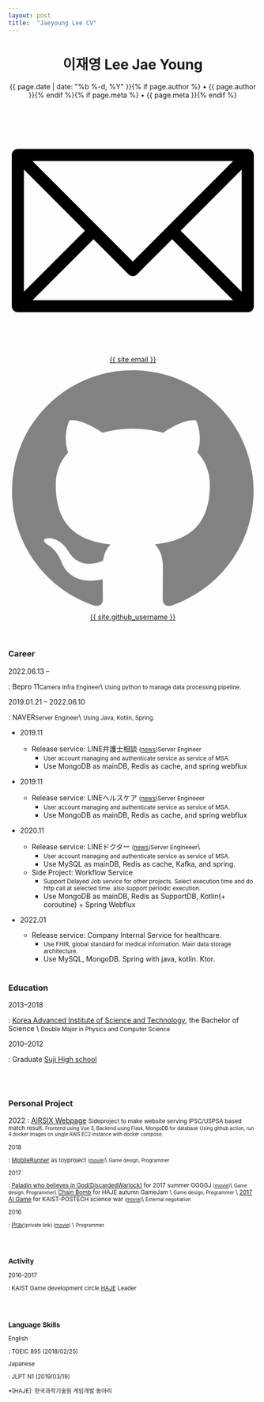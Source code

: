 ```yaml
---
layout: post
title:  "Jaeyoung Lee CV"
---
```


<header class="post-header">
  <h1 class="post-title">이재영 <span class="nobreak-container">Lee Jae Young</span></h1>
  <p class="post-meta">{{ page.date | date: "%b %-d, %Y" }}{% if page.author %} • {{ page.author }}{% endif %}{% if page.meta %} • {{ page.meta }}{% endif %}</p>
  <div class="footer-col-wrapper">
  <a href="mailto:{{ site.email }}" class="nobreak-container">
    <span class="icon  icon--github">
      <svg class="svg-icon" viewBox="2 2 16 16">
        <path d="M17.388,4.751H2.613c-0.213,0-0.389,0.175-0.389,0.389v9.72c0,0.216,0.175,0.389,0.389,0.389h14.775c0.214,0,0.389-0.173,0.389-0.389v-9.72C17.776,4.926,17.602,4.751,17.388,4.751 M16.448,5.53L10,11.984L3.552,5.53H16.448zM3.002,6.081l3.921,3.925l-3.921,3.925V6.081z M3.56,14.471l3.914-3.916l2.253,2.253c0.153,0.153,0.395,0.153,0.548,0l2.253-2.253l3.913,3.916H3.56z M16.999,13.931l-3.921-3.925l3.921-3.925V13.931z"></path>
      </svg>
    </span>
    <span class="username">{{ site.email }}</span>
  </a>
  <a href="https://github.com/{{ site.github_username }}" class="nobreak-container">
    <span class="icon  icon--github">
      <svg viewBox="0 0 16 16">
        <path fill="#828282" d="M7.999,0.431c-4.285,0-7.76,3.474-7.76,7.761 c0,3.428,2.223,6.337,5.307,7.363c0.388,0.071,0.53-0.168,0.53-0.374c0-0.184-0.007-0.672-0.01-1.32 c-2.159,0.469-2.614-1.04-2.614-1.04c-0.353-0.896-0.862-1.135-0.862-1.135c-0.705-0.481,0.053-0.472,0.053-0.472 c0.779,0.055,1.189,0.8,1.189,0.8c0.692,1.186,1.816,0.843,2.258,0.645c0.071-0.502,0.271-0.843,0.493-1.037 C4.86,11.425,3.049,10.76,3.049,7.786c0-0.847,0.302-1.54,0.799-2.082C3.768,5.507,3.501,4.718,3.924,3.65 c0,0,0.652-0.209,2.134,0.796C6.677,4.273,7.34,4.187,8,4.184c0.659,0.003,1.323,0.089,1.943,0.261 c1.482-1.004,2.132-0.796,2.132-0.796c0.423,1.068,0.157,1.857,0.077,2.054c0.497,0.542,0.798,1.235,0.798,2.082 c0,2.981-1.814,3.637-3.543,3.829c0.279,0.24,0.527,0.713,0.527,1.437c0,1.037-0.01,1.874-0.01,2.129 c0,0.208,0.14,0.449,0.534,0.373c3.081-1.028,5.302-3.935,5.302-7.362C15.76,3.906,12.285,0.431,7.999,0.431z"></path>
      </svg>
    </span>
    <span class="username">{{ site.github_username }}</span>
  </a>
  </div>
</header>

### Career

  2022.06.13 &ndash;

  : Bepro 11<small>Camera Infra Engineer</small>\\
  <small>Using python to manage data processing pipeline.</small>

  2019.01.21 &ndash; 2022.06.10 &nbsp;&nbsp;&nbsp;

  : NAVER<small>Server Engineer</small>\\
  <small>Using Java, Kotlin, Spring.</small>


- 2019.11
  - Release service: LINE弁護士相談 <small>([news][lineLaywerConsultNews])</small><small>Server Engineer </small>
    - <small>User account managing and authenticate service as service of MSA.</small>
    - Use MongoDB as mainDB, Redis as cache, and spring webflux

- 2019.11
  - Release service: LINEヘルスケア <small>([news][lineHealthCareNews])</small><small>Server Engineeer</small>
    - <small>User account managing and authenticate service as service of MSA.</small>
    - Use MongoDB as mainDB, Redis as cache, and spring webflux

- 2020.11
  - Release service: LINEドクター <small>([news][lindDoctorNews])</small><small>Server Engineeer</small>\\
    - <small>User account managing and authenticate service as service of MSA.</small>
    - Use MySQL as mainDB, Redis as cache, Kafka, and spring.
  - Side Project: Workflow Service
    - <small>Support Delayed Job service for other projects. Select execution time and do http call at selected time. also support periodic execution.</small>
    - Use MongoDB as mainDB, Redis as SupportDB, Kotlin(+ coroutine) + Spring Webflux

- 2022.01
  - Release service: Company Internal Service for healthcare.
    - <small>Use FHIR, global standard for medical information. Main data storage architecture.</small>
    - Use MySQL, MongoDB. Spring with java, kotlin. Ktor.
<br><br>

### Education

2013&ndash;2018

: [Korea Advanced Institute of Science and Technology][kaist], the Bachelor of Science \\
<small>Double Major in Physics and Computer Science</small>

2010&ndash;2012

: Graduate [Suji High school][sjhs]

[kaist]: http://www.kaist.ac.kr/
[sjhs]: http://www.suji.hs.kr/main.php

<br><br>

### Personal Project

2022
: [AIRSIX Webpage][airsix-webpage]
<small>Sideproject to make website serving IPSC/USPSA based match result.
<small>Frontend using Vue 3, Backend using Flask, MongoDB for database</small>
<small>Using github action, run 4 docker images on single AWS EC2 instance with docker compose.</small>

2018

: [MobileRunner][mobilerunner] as toyproject <small>([movie][mobileRunnerMovie])</small>\\
<small>Game design, Programmer</small>

2017

: [Paladin who believes in God(DiscardedWarlock)][diswarlock] for 2017 summer GGGGJ <small>([movie][paladinMovie])</small>\\
<small>Game design. Programmer</small>\\
[Chain Bomb][chainbomb] for HAJE autumn GameJam \\
<small>Game design, Programmer</small> \\
[2017 AI Game][2017aigame] for KAIST-POSTECH science war <small>([movie][2017aigamemovie])</small>\\
<small>External negotiation</small>

2016

: [Pray][pray]<small>(private link)   ([movie][prayMovie])</small> \\
<small>Programmer</small>

<br><br>

### Activity

2016&ndash;2017

: KAIST Game development circle [HAJE][hajehp] Leader

<br><br>

### Language Skills

English

: TOEIC 895 (2018/02/25)


Japanese

: JLPT N1 (2019/03/19)

[lineLaywerConsultNews]: https://linecorp.com/ja/pr/news/ja/2019/2987
[lineHealthCareNews]: https://linehealthcarecorp.com/ja
[lindDoctorNews]: https://japan.cnet.com/article/35163983/
[hajehp]: http://haje.org/
[mobilerunner]: https://github.com/jaeyounglee978/MobileRunner
[diswarlock]: https://bitbucket.org/jaeyounglee/discardedwarlock
[chainbomb]: https://bitbucket.org/jaeyounglee/chain-bomb
[2017aigame]: https://youtu.be/ComZNlHgpak
[pray]: https://bitbucket.org/zenta0027/pray
[prayMovie]: https://youtu.be/je0OS2ktQrE
[paladinMovie]: https://youtu.be/nnh19z0hYZg
[2017aigamemovie]: https://youtu.be/ComZNlHgpak
[mobileRunnerMovie]: https://youtu.be/dYTaNsyl4lw
[airsix-webpage]: https://air-six.com
*[HAJE]: 한국과학기술원 게임개발 동아리

